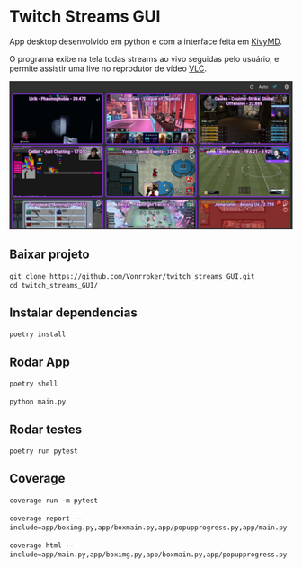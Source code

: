 # Twitch Streams GUI

App desktop desenvolvido em python e com a interface feita em [KivyMD](https://github.com/kivymd/KivyMD).

O programa exibe na tela todas streams ao vivo seguidas pelo usuário, e permite
assistir uma live no reprodutor de vídeo [VLC](https://www.videolan.org/vlc/#download).

![image](app/tests/fakes/twitch_streams.jpg?raw=true)

## Baixar projeto

```
git clone https://github.com/Vonrroker/twitch_streams_GUI.git
cd twitch_streams_GUI/
```

## Instalar dependencias

```
poetry install
```

## Rodar App

```
poetry shell

python main.py
```

## Rodar testes

```
poetry run pytest
```

## Coverage

```
coverage run -m pytest

coverage report --include=app/boximg.py,app/boxmain.py,app/popupprogress.py,app/main.py

coverage html --include=app/main.py,app/boximg.py,app/boxmain.py,app/popupprogress.py
```
